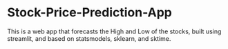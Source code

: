 # Stock-Price-Prediction-App
This is a web app that forecasts the High and Low of the stocks, built using streamlit, and based on statsmodels, sklearn, and sktime.
